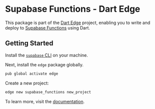 # Supabase Functions - Dart Edge

This package is part of the [Dart Edge](https://dartedge.dev) project, enabling you to write and deploy to [Supabase Functions](https://vercel.com/features/edge-functions) using Dart.

## Getting Started

Install the [`supabase` CLI](https://supabase.com/docs/guides/cli) on your machine.

Next, install the `edge` package globally.

```bash
pub global activate edge
```

Create a new project:

```bash
edge new supabase_functions new_project
```

To learn more, visit the [documentation](https://docs.dartedge.dev).
